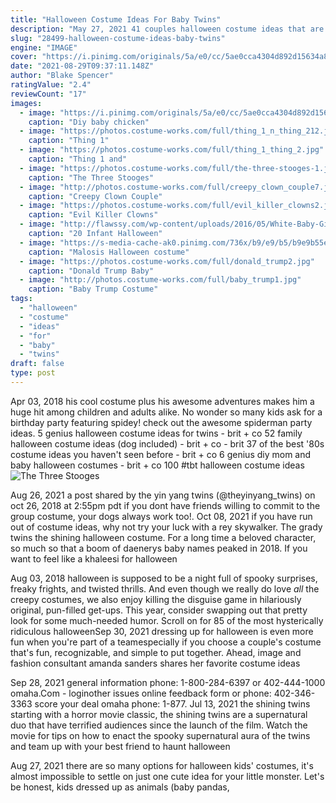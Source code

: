 ```yaml
---
title: "Halloween Costume Ideas For Baby Twins"
description: "May 27, 2021 41 couples halloween costume ideas that are just too cute.  Just find a matching baby blue hoodie and draw or glue purple spots and horns on it to create sully, then wear an oversized"
slug: "28499-halloween-costume-ideas-baby-twins"
engine: "IMAGE"
cover: "https://i.pinimg.com/originals/5a/e0/cc/5ae0cca4304d892d15634a8b3a209926.jpg"
date: "2021-08-29T09:37:11.148Z"
author: "Blake Spencer"
ratingValue: "2.4"
reviewCount: "17"
images:
  - image: "https://i.pinimg.com/originals/5a/e0/cc/5ae0cca4304d892d15634a8b3a209926.jpg"
    caption: "Diy baby chicken"
  - image: "https://photos.costume-works.com/full/thing_1_n_thing_212.jpg"
    caption: "Thing 1"
  - image: "https://photos.costume-works.com/full/thing_1_thing_2.jpg"
    caption: "Thing 1 and"
  - image: "https://photos.costume-works.com/full/the-three-stooges-1.jpg"
    caption: "The Three Stooges"
  - image: "http://photos.costume-works.com/full/creepy_clown_couple7.jpg"
    caption: "Creepy Clown Couple"
  - image: "https://photos.costume-works.com/full/evil_killer_clowns2.jpg"
    caption: "Evil Killer Clowns"
  - image: "http://flawssy.com/wp-content/uploads/2016/05/White-Baby-Girl-Halloween-Costumes.jpg"
    caption: "20 Infant Halloween"
  - image: "https://s-media-cache-ak0.pinimg.com/736x/b9/e9/b5/b9e9b55e8dda5b5a868491d6b7f3ec15.jpg"
    caption: "Malosis Halloween costume"
  - image: "https://photos.costume-works.com/full/donald_trump2.jpg"
    caption: "Donald Trump Baby"
  - image: "http://photos.costume-works.com/full/baby_trump1.jpg"
    caption: "Baby Trump Costume"
tags:
  - "halloween"
  - "costume"
  - "ideas"
  - "for"
  - "baby"
  - "twins"
draft: false
type: post
---
```


Apr 03, 2018 his cool costume plus his awesome adventures makes him a huge hit among children and adults alike. No wonder so many kids ask for a birthday party featuring spidey! check out the awesome spiderman party ideas. 5 genius halloween costume ideas for twins - brit + co  52 family halloween costume ideas (dog included) - brit + co - brit   37 of the best '80s costume ideas you haven't seen before - brit + co  6 genius diy mom and baby halloween costumes - brit + co  100 #tbt halloween costume ideas
![The Three Stooges](https://photos.costume-works.com/full/the-three-stooges-1.jpg "The Three Stooges")

Aug 26, 2021 a post shared by the yin yang twins (@theyinyang_twins) on oct 26, 2018 at 2:55pm pdt if you dont have friends willing to commit to the group costume, your dogs always work too!. Oct 08, 2021 if you have run out of costume ideas, why not try your luck with a rey skywalker.  The grady twins the shining halloween costume. For a long time  a beloved character, so much so that a boom of daenerys baby names peaked in 2018. If you want to feel like a khaleesi for halloween
<!--inArticleAds-->

<!--galleryOne-->

Aug 03, 2018 halloween is supposed to be a night full of spooky surprises, freaky frights, and twisted thrills. And even though we really do love *all* the creepy costumes, we also enjoy killing the disguise game in hilariously original, pun-filled get-ups. This year, consider swapping out that pretty look for some much-needed humor. Scroll on for 85 of the most hysterically ridiculous halloweenSep 30, 2021 dressing up for halloween is even more fun when you're part of a teamespecially if you choose a couple's costume that's fun, recognizable, and simple to put together. Ahead, image and fashion consultant amanda sanders shares her favorite costume ideas
<!--inArticleAds-->

<!--galleryTwo-->

Sep 28, 2021 general information phone: 1-800-284-6397 or 402-444-1000 omaha.Com - loginother issues online feedback form or phone: 402-346-3363 score your deal omaha phone: 1-877. Jul 13, 2021 the shining twins starting with a horror movie classic, the shining twins are a supernatural duo that have terrified audiences since the launch of the film. Watch the movie for tips on how to enact the spooky supernatural aura of the twins and team up with your best friend to haunt halloween
<!--galleryThree-->

Aug 27, 2021 there are so many options for halloween kids' costumes, it's almost impossible to settle on just one cute idea for your little monster. Let's be honest, kids dressed up as animals (baby pandas,